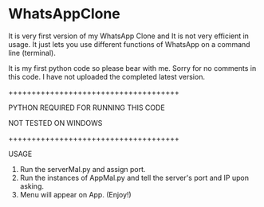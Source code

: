 # WhatsAppClone
It is very first version of my WhatsApp Clone and It is not very efficient in usage. It just
lets you use different functions of WhatsApp on a command line (terminal). 

It is my first python code so please bear with me.
Sorry for no comments in this code.
I have not uploaded the completed latest version.

+++++++++++++++++++++++++++++++++++++

PYTHON REQUIRED FOR RUNNING THIS CODE

NOT TESTED ON WINDOWS

+++++++++++++++++++++++++++++++++++++

USAGE
1) Run the serverMal.py and assign port.
2) Run the instances of AppMal.py and tell the server's port and IP upon asking.
3) Menu will appear on App. (Enjoy!)
